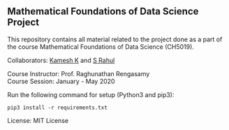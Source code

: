 ## Mathematical Foundations of Data Science Project

This repository contains all material related to the project done as a part of the course Mathematical Foundations of Data Science (CH5019).

Collaborators: [Kamesh K](https://github.com/Kamesh-K) and [S Rahul](https://github.com/rahuls1999)

Course Instructor: Prof. Raghunathan Rengasamy  
Course Session: January - May 2020

Run the following command  for setup (Python3 and pip3):
	
	pip3 install -r requirements.txt

License: MIT License